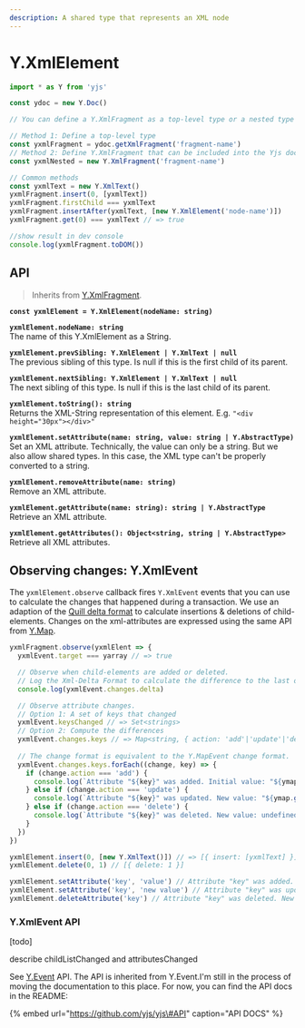 ```yaml
---
description: A shared type that represents an XML node
---
```


# Y.XmlElement



```javascript
import * as Y from 'yjs'

const ydoc = new Y.Doc()

// You can define a Y.XmlFragment as a top-level type or a nested type

// Method 1: Define a top-level type
const yxmlFragment = ydoc.getXmlFragment('fragment-name')
// Method 2: Define Y.XmlFragment that can be included into the Yjs document
const yxmlNested = new Y.XmlFragment('fragment-name')

// Common methods
const yxmlText = new Y.XmlText()
yxmlFragment.insert(0, [yxmlText])
yxmlFragment.firstChild === yxmlText
yxmlFragment.insertAfter(yxmlText, [new Y.XmlElement('node-name')])
yxmlFragment.get(0) === yxmlText // => true

//show result in dev console
console.log(yxmlFragment.toDOM())
```

## API

> Inherits from [Y.XmlFragment](y.xmlfragment.md).

**`const yxmlElement = Y.XmlElement(nodeName: string)`**

**`yxmlElement.nodeName: string`**  
    The name of this Y.XmlElement as a String.

**`yxmlElement.prevSibling: Y.XmlElement | Y.XmlText | null`**  
    The previous sibling of this type. Is null if this is the first child of its parent.

**`yxmlElement.nextSibling: Y.XmlElement | Y.XmlText | null`**  
    The next sibling of this type. Is null if this is the last child of its parent.

**`yxmlElement.toString(): string`**  
    Returns the XML-String representation of this element. E.g. `"<div height="30px"></div>"`

**`yxmlElement.setAttribute(name: string, value: string | Y.AbstractType)`**  
    Set an XML attribute. Technically, the value can only be a string. But we also allow shared types. In this case, the XML type can't be properly converted to a string.

**`yxmlElement.removeAttribute(name: string)`**  
    Remove an XML attribute.

**`yxmlElement.getAttribute(name: string): string | Y.AbstractType`**  
    Retrieve an XML attribute.

**`yxmlElement.getAttributes(): Object<string, string | Y.AbstractType>`**  
    Retrieve all XML attributes.

## Observing changes: Y.XmlEvent

The `yxmlElement.observe` callback fires `Y.XmlEvent` events that you can use to calculate the changes that happened during a transaction. We use an adaption of the [Quill delta format](https://quilljs.com/docs/delta/) to calculate insertions & deletions of child-elements. Changes on the xml-attributes are expressed using the same API from [Y.Map](y.map.md#observing-changes-y-mapevent).

```javascript
yxmlFragment.observe(yxmlElent => {
  yxmlEvent.target === yarray // => true

  // Observe when child-elements are added or deleted. 
  // Log the Xml-Delta Format to calculate the difference to the last observe-event
  console.log(yxmlEvent.changes.delta)

  // Observe attribute changes.  
  // Option 1: A set of keys that changed
  yxmlEvent.keysChanged // => Set<strings>
  // Option 2: Compute the differences
  yxmlEvent.changes.keys // => Map<string, { action: 'add'|'update'|'delete', oldValue: any}>
  
  // The change format is equivalent to the Y.MapEvent change format.
  yxmlEvent.changes.keys.forEach((change, key) => {
    if (change.action === 'add') {
      console.log(`Attribute "${key}" was added. Initial value: "${ymap.get(key)}".`)
    } else if (change.action === 'update') {
      console.log(`Attribute "${key}" was updated. New value: "${ymap.get(key)}". Previous value: "${change.oldValue}".`)
    } else if (change.action === 'delete') {
      console.log(`Attribute "${key}" was deleted. New value: undefined. Previous value: "${change.oldValue}".`)
    }
  })
})

yxmlElement.insert(0, [new Y.XmlText()]) // => [{ insert: [yxmlText] }]
yxmlElement.delete(0, 1) // [{ delete: 1 }]

yxmlElement.setAttribute('key', 'value') // Attribute "key" was added. Initial value: "undefined".
yxmlElement.setAttribute('key', 'new value') // Attribute "key" was updated. New value: "new value". Previous value: "value"
yxmlElement.deleteAttribute('key') // Attribute "key" was deleted. New value: undefined. Previous value: "new value"
```

### Y.XmlEvent API

\[todo\]

describe childListChanged and attributesChanged

See [Y.Event](../y.event.md) API. The API is inherited from Y.Event.I'm still in the process of moving the documentation to this place. For now, you can find the API docs in the README:

{% embed url="https://github.com/yjs/yjs\#API" caption="API DOCS" %}





